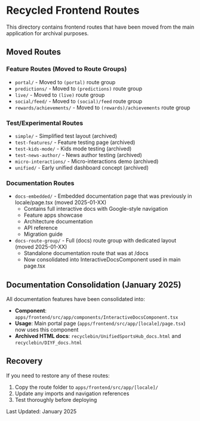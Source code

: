 

# Recycled Frontend Routes

This directory contains frontend routes that have been moved from the main application for archival purposes.

## Moved Routes

### Feature Routes (Moved to Route Groups)
- `portal/` - Moved to `(portal)` route group
- `predictions/` - Moved to `(predictions)` route group
- `live/` - Moved to `(live)` route group
- `social/feed/` - Moved to `(social)/feed` route group
- `rewards/achievements/` - Moved to `(rewards)/achievements` route group

### Test/Experimental Routes
- `simple/` - Simplified test layout (archived)
- `test-features/` - Feature testing page (archived)
- `test-kids-mode/` - Kids mode testing (archived)
- `test-news-author/` - News author testing (archived)
- `micro-interactions/` - Micro-interactions demo (archived)
- `unified/` - Early unified dashboard concept (archived)

### Documentation Routes
- `docs-embedded/` - Embedded documentation page that was previously in locale/page.tsx (moved 2025-01-XX)
  - Contains full interactive docs with Google-style navigation
  - Feature apps showcase
  - Architecture documentation
  - API reference
  - Migration guide
- `docs-route-group/` - Full (docs) route group with dedicated layout (moved 2025-01-XX)
  - Standalone documentation route that was at /docs
  - Now consolidated into InteractiveDocsComponent used in main page.tsx

## Documentation Consolidation (January 2025)

All documentation features have been consolidated into:
- **Component**: `apps/frontend/src/app/components/InteractiveDocsComponent.tsx`
- **Usage**: Main portal page (`apps/frontend/src/app/[locale]/page.tsx`) now uses this component
- **Archived HTML docs**: `recyclebin/UnifiedSportsHub_docs.html` and `recyclebin/DIYF_docs.html`

## Recovery

If you need to restore any of these routes:
1. Copy the route folder to `apps/frontend/src/app/[locale]/`
2. Update any imports and navigation references
3. Test thoroughly before deploying

Last Updated: January 2025
